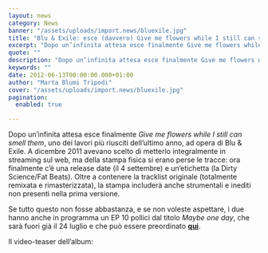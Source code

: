 ```yaml
---
layout: news
category: News
banner: "/assets/uploads/import.news/bluexile.jpg"
title: "Blu & Exile: esce (davvero) Give me flowers while I still can smell them"
excerpt: "Dopo un’infinita attesa esce finalmente Give me flowers while I still can smell them, uno dei lavori più riusciti dell’ultimo anno, ad opera di Blu & Exile. A dicembre 2011 avevano scelto di metterlo integralmente in streaming sul web, ma della stampa fisica si erano perse le tracce: ora finalmente c’è una release date (il [&hellip"
quote: ""
description: "Dopo un’infinita attesa esce finalmente Give me flowers while I still can smell them, uno dei lavori più riusciti dell’ultimo anno, ad opera di Blu & Exile. A dicembre 2011 avevano scelto di metterlo integralmente in streaming sul web, ma della stampa fisica si erano perse le tracce: ora finalmente c’è una release date (il [&hellip"
keywords: ""
date: 2012-06-13T00:00:00.000+01:00
author: "Marta Blumi Tripodi"
cover: "/assets/uploads/import.news/bluexile.jpg"
pagination:
  enabled: true

---
```


Dopo un’infinita attesa esce finalmente _Give me flowers while I still can smell them_, uno dei lavori più riusciti dell’ultimo anno, ad opera di Blu & Exile. A dicembre 2011 avevano scelto di metterlo integralmente in streaming sul web, ma della stampa fisica si erano perse le tracce: ora finalmente c’è una release date (il 4 settembre) e un’etichetta (la Dirty Science/Fat Beats). Oltre a contenere la tracklist originale (totalmente remixata e rimasterizzata), la stampa includerà anche strumentali e inediti non presenti nella prima versione.

Se tutto questo non fosse abbastanza, e se non voleste aspettare, i due hanno anche in programma un EP 10 pollici dal titolo _Maybe one day_, che sarà fuori già il 24 luglio e che può essere preordinato **[qui](http://www.fatbeats.com/products/blu-exile-maybe-one-day-ep "http://www.fatbeats.com/products/blu-exile-maybe-one-day-ep")**.

Il video-teaser dell’album:  
